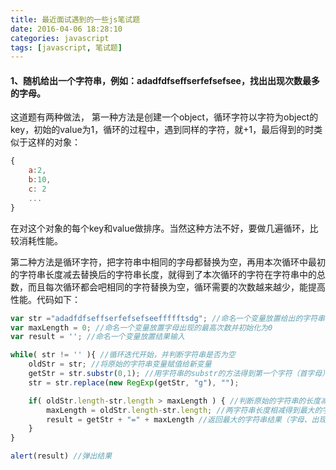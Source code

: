 ```yaml
---
title: 最近面试遇到的一些js笔试题
date: 2016-04-06 18:28:10
categories: javascript
tags: [javascript, 笔试题]
---
```

#### 1、随机给出一个字符串，例如：adadfdfseffserfefsefsee，找出出现次数最多的字母。
这道题有两种做法，
第一种方法是创建一个object，循环字符以字符为object的key，初始的value为1，循环的过程中，遇到同样的字符，就+1，最后得到的时类似于这样的对象：
```js
{
    a:2,
    b:10,
    c: 2
    ...
}
```
在对这个对象的每个key和value做排序。当然这种方法不好，要做几遍循环，比较消耗性能。  

第二种方法是循环字符，把字符串中相同的字母都替换为空，再用本次循环中最初的字符串长度减去替换后的字符串长度，就得到了本次循环的字符在字符串中的总数，而且每次循环都会吧相同的字符替换为空，循环需要的次数越来越少，能提高性能。代码如下：
```js
var str ="adadfdfseffserfefsefseeffffftsdg"; //命名一个变量放置给出的字符串
var maxLength = 0; //命名一个变量放置字母出现的最高次数并初始化为0
var result = ''; //命名一个变量放置结果输入  

while( str != '' ){ //循环迭代开始，并判断字符串是否为空
    oldStr = str; //将原始的字符串变量赋值给新变量
    getStr = str.substr(0,1); //用字符串的substr的方法得到第一个字符（首字母）
    str = str.replace(new RegExp(getStr, "g"), "");

    if( oldStr.length-str.length > maxLength ) { //判断原始的字符串的长度减去替代后字符串长度是否大于之前出现的最大的字符串长度
        maxLength = oldStr.length-str.length; //两字符串长度相减得到最大的字符串长度
        result = getStr + "=" + maxLength //返回最大的字符串结果（字母、出现次数）
    }
}  

alert(result) //弹出结果 
```

